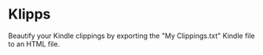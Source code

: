 # Klipps
Beautify your Kindle clippings by exporting the "My Clippings.txt" Kindle file to an HTML file.